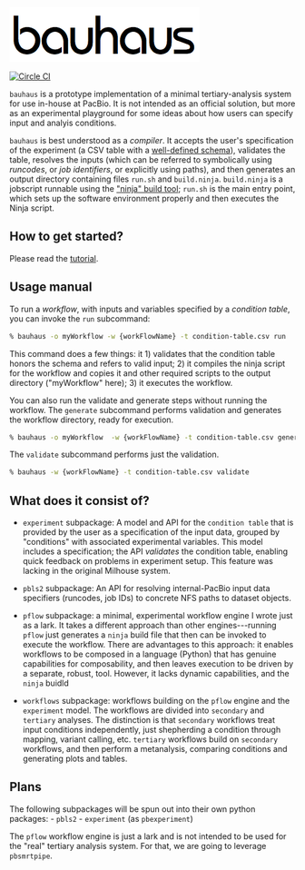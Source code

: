 
  ![bauhaus logo](./doc/img/bauhaus.png)

  [![Circle CI](https://circleci.com/gh/dalexander/bauhaus.svg?style=svg)](https://circleci.com/gh/dalexander/bauhaus)

   `bauhaus` is a prototype implementation of a minimal
   tertiary-analysis system for use in-house at PacBio.  It is not
   intended as an official solution, but more as an experimental
   playground for some ideas about how users can specify input and
   analyis conditions.

   `bauhaus` is best understood as a *compiler*.  It accepts the
   user's specification of the experiment (a CSV table with a
   [well-defined schema][condition-table-spec]), validates the table,
   resolves the inputs (which can be referred to symbolically using
   *runcodes*, or *job identifiers*, or explicitly using paths), and
   then generates an output directory containing files `run.sh` and
   `build.ninja`.  `build.ninja` is a jobscript runnable using the
   ["ninja" build tool][ninja]; `run.sh` is the main entry point,
   which sets up the software environment properly and then executes
   the Ninja script.

## How to get started?

   Please read the [tutorial](./doc/TUTORIAL.md).

## Usage manual

   To run a *workflow*, with inputs and variables specified by a
   *condition table*, you can invoke the `run` subcommand:

   ```sh
   % bauhaus -o myWorkflow -w {workFlowName} -t condition-table.csv run
   ```

   This command does a few things: it 1) validates that the condition
   table honors the schema and refers to valid input; 2) it compiles
   the ninja script for the workflow and copies it and other required
   scripts to the output directory ("myWorkflow" here); 3) it executes
   the workflow.

   You can also run the validate and generate steps without running
   the workflow.  The `generate` subcommand performs validation and
   generates the workflow directory, ready for execution.

   ```sh
   % bauhaus -o myWorkflow  -w {workFlowName} -t condition-table.csv generate
   ```

   The `validate` subcommand performs just the validation.

   ```sh
   % bauhaus -w {workFlowName} -t condition-table.csv validate
   ```


## What does it consist of?

   - `experiment` subpackage: A model and API for the `condition table`
     that is provided by the user as a specification of the input
     data, grouped by "conditions" with associated experimental
     variables.  This model includes a specification; the API
     *validates* the condition table, enabling quick feedback on
     problems in experiment setup.  This feature was lacking in the
     original Milhouse system.

   - `pbls2` subpackage: An API for resolving internal-PacBio input
     data specifiers (runcodes, job IDs) to concrete NFS paths to
     dataset objects.

   - `pflow` subpackage: a minimal, experimental workflow engine I
     wrote just as a lark.  It takes a different approach than other
     engines---running `pflow` just generates a `ninja` build file
     that then can be invoked to execute the workflow.  There are
     advantages to this approach: it enables workflows to be composed
     in a language (Python) that has genuine capabilities for
     composability, and then leaves execution to be driven by a
     separate, robust, tool.  However, it lacks dynamic
     capabilities, and the `ninja` buidld

   - `workflows` subpackage: workflows building on the `pflow` engine
     and the `experiment` model.  The workflows are divided into
     `secondary` and `tertiary` analyses.  The distinction is that
     `secondary` workflows treat input conditions independently, just
     shepherding a condition through mapping, variant calling, etc.
     `tertiary` workflows build on `secondary` workflows, and then
     perform a metanalysis, comparing conditions and generating plots
     and tables.


## Plans

  The following subpackages will be spun out into their own python packages:
      - `pbls2`
      - `experiment` (as `pbexperiment`)

  The `pflow` workflow engine is just a lark and is not intended to be
  used for the "real" tertiary analysis system.  For that, we are
  going to leverage `pbsmrtpipe`.


[ninja]: http://ninja-build.org/
[condition-table-spec]: ./doc/ConditionTableSpec.org
